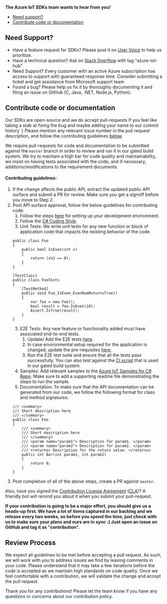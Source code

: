 **The Azure IoT SDKs team wants to hear from you!**

- [Need support?](#need-support)
- [Contribute code or documentation](#contribute-code-or-documentation)

## Need Support?
* Have a feature request for SDKs? Please post it on [User Voice](https://feedback.azure.com/forums/321918-azure-iot) to help us prioritize.
* Have a technical question? Ask on [Stack Overflow](https://stackoverflow.com/questions/tagged/azure-iot-hub) with tag “azure-iot-hub”
* Need Support? Every customer with an active Azure subscription has access to support with guaranteed response time.  Consider submitting a ticket and get assistance from Microsoft support team
* Found a bug? Please help us fix it by thoroughly documenting it and filing an issue on GitHub (C, Java, .NET, Node.js, Python).

## Contribute code or documentation
Our SDKs are open-source and we do accept pull-requests if you feel like taking a stab at fixing the bug and maybe adding your name to our commit history :) Please mention any relevant issue number in the pull request description, and follow the contributing guidelines [below](#contributing-guidelines).

We require pull-requests for code and documentation to be submitted against the `master` branch in order to review and run it in our gated build system. We try to maintain a high bar for code quality and maintainability, we insist on having tests associated with the code, and if necessary, additions/modifications to the requirement documents.

#### Contributing guidelines:
1. If the change affects the public API, extract the updated public API surface and submit a PR for review. Make sure you get a signoff before you move to Step 2.
2. Post API surface approval, follow the below guidelines for contributing code:
    1. Follow the steps [here](https://github.com/Azure/azure-iot-sdk-csharp/blob/master/doc/devbox_setup.md) for setting up your development environment.
    2. Follow the [C# Coding Style](https://github.com/Azure/azure-iot-sdk-csharp/blob/master/doc/coding-style.md).
    2. Unit Tests:
    We write unit tests for any new function or block of application code that impacts the existing behavior of the code.
    ```
    public class Foo
    {
        public bool IsEven(int x)
        {
            return (x%2 == 0);
        }
    }

    [TestClass]
    public class FooTests
    {
        [TestMethod]
        public void Foo_IsEven_EvenNumReturnsTrue()
        {
            var foo = new Foo();
            bool result = foo.IsEven(10);
            Assert.IsTrue(result);
        }
    }
    ```
    3. E2E Tests:
    Any new feature or functionality added must have associated end-to-end tests.
        1. Update/ Add the E2E tests [here](https://github.com/Azure/azure-iot-sdk-csharp/tree/master/e2e/test).
        2. In case environmental setup required for the application is changed, update the pre-requisites [here](https://github.com/Azure/azure-iot-sdk-csharp/tree/master/e2e/test/prerequisites).
        3. Run the E2E test suite and ensure that all the tests pass successfully. You can also test against the [CI script](https://github.com/Azure/azure-iot-sdk-csharp/blob/master/jenkins/windows_csharp.cmd) that is used in our gated build system.
    4. Samples:
    Add relevant samples to the [Azure IoT Samples for C# Repo](https://github.com/Azure-Samples/azure-iot-samples-csharp). Make sure to add a supporting readme file demonstrating the steps to run the sample.
    5. Documentation:
    To make sure that the API documentation can be generated from our code, we follow the following format for class and method signatures:
    ```
    /// <summary>
    /// Short description here
    /// </summary>
    public class Foo
    {
        /// <summary>
        /// Short description here
        /// </summary>
        /// <param name="param1"> Description for param1. </param>
        /// <param name="param2"> Description for param2. </param>
        /// <returns> Description for the return value. </returns>
        public int Bar(int param1, int param2)
        {
            return 0;
        }
    }
    ```
3. Post completion of all of the above steps, create a PR against `master`.

Also, have you signed the [Contribution License Agreement](https://cla.microsoft.com/) ([CLA](https://cla.microsoft.com/))? A friendly bot will remind you about it when you submit your pull-request.

**If your contribution is going to be a major effort, you should give us a heads-up first. We have a lot of items captured in our backlog and we release every two weeks, so before you spend the time, just check with us to make sure your plans and ours are in sync :) Just open an issue on GitHub and tag it as "contribution".**

## Review Process
We expect all guidelines to be met before accepting a pull request. As such, we will work with you to address issues we find by leaving comments in your code. Please understand that it may take a few iterations before the code is accepted as we maintain high standards on code quality. Once we feel comfortable with a contribution, we will validate the change and accept the pull request.

Thank you for any contributions! Please let the team know if you have any questions or concerns about our contribution policy.
